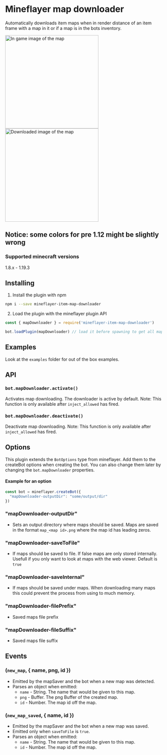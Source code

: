 # Mineflayer map downloader
Automatically downloads item maps when in render distance of an item frame with a map in it or if a map is in the bots inventory.


<img src="https://user-images.githubusercontent.com/61137113/151663467-1d665cac-2a45-4948-b218-3e146a7cbf95.png" height="300px" alt="In game image of the map">
<img src="https://user-images.githubusercontent.com/61137113/151663482-8ecb28c7-52f4-4e4b-87fd-717da4624b1e.png" height="300px" alt="Downloaded image of the map" style="image-rendering: pixelated;">

## Notice: some colors for pre 1.12 might be slightly wrong

### Supported minecraft versions
1.8.x - 1.19.3

## Installing
1. Install the plugin with npm
```bash
npm i --save mineflayer-item-map-downloader
```
2. Load the plugin with the mineflayer plugin API
```javascript
const { mapDownloader } = require('mineflayer-item-map-downloader')

bot.loadPlugin(mapDownloader) // load it before spawning to get all maps
```

## Examples
Look at the `examples` folder for out of the box examples.

## API

### `bot.mapDownloader.activate()`
Activates map downloading. The downloader is active by default. Note: This function is only available after `inject_allowed` has fired.

### `bot.mapDownloader.deactivate()`
Deactivate map downloading. Note: This function is only available after `inject_allowed` has fired.

## Options
This plugin extends the `BotOptions` type from mineflayer. Add them to the createBot options when creating the bot. You can also change them later by changing the `bot.mapDownloader` properties.

#### Example for an option
```javascript
const bot = mineflayer.createBot({
  "mapDownloader-outputDir": "some/output/dir"
})
```

### "mapDownloader-outputDir"
  - Sets an output directory where maps should be saved. Maps are saved in the format `map_<map id>.png` where the map id has leading zeros.

### "mapDownloader-saveToFile"
  - If maps should be saved to file. If false maps are only stored internally. Usefull if you only want to look at maps with the web viewer. Default is `true`

### "mapDownloader-saveInternal"
  - If maps should be saved under maps. When downloading many maps this could prevent the process from using to much memory.

### "mapDownloader-filePrefix"
  - Saved maps file prefix

### "mapDownloader-fileSuffix"
  - Saved maps file suffix

## Events

### (`new_map`, { name, png, id })
  - Emitted by the mapSaver and the bot when a new map was detected.
  - Parses an object when emitted:
    - `name` - String. The name that would be given to this map.
    - `png` - Buffer. The png Buffer of the created map.
    - `id` - Number. The map id off the map.
### (`new_map_saved`, { name, id })
  - Emitted by the mapSaver and the bot when a new map was saved.
  - Emitted only when `saveToFile` is `true`.
  - Parses an object when emitted:
    - `name` - String. The name that would be given to this map.
    - `id` - Number. The map id off the map.
